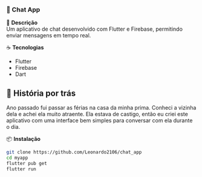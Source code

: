 ### 💬 Chat App

📌 **Descrição**  
Um aplicativo de chat desenvolvido com Flutter e Firebase, permitindo enviar mensagens em tempo real.

☕ **Tecnologias**  
- Flutter  
- Firebase  
- Dart  

## 📖 História por trás
Ano passado fui passar as férias na casa da minha prima. Conheci a vizinha dela e achei ela muito atraente. Ela estava de castigo, então eu criei este aplicativo com uma interface bem simples para conversar com ela durante o dia.

📦 **Instalação**  
```bash
git clone https://github.com/Leonardo2106/chat_app
cd myapp
flutter pub get
flutter run
